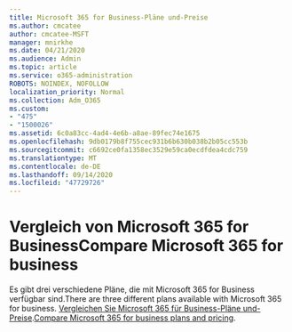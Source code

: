 ```yaml
---
title: Microsoft 365 for Business-Pläne und-Preise
ms.author: cmcatee
author: cmcatee-MSFT
manager: mnirkhe
ms.date: 04/21/2020
ms.audience: Admin
ms.topic: article
ms.service: o365-administration
ROBOTS: NOINDEX, NOFOLLOW
localization_priority: Normal
ms.collection: Adm_O365
ms.custom:
- "475"
- "1500026"
ms.assetid: 6c0a83cc-4ad4-4e6b-a8ae-89fec74e1675
ms.openlocfilehash: 9db0179b8f755cec931b6b630b038b2b05cc553b
ms.sourcegitcommit: c6692ce0fa1358ec3529e59ca0ecdfdea4cdc759
ms.translationtype: MT
ms.contentlocale: de-DE
ms.lasthandoff: 09/14/2020
ms.locfileid: "47729726"
---
```

# <a name="compare-microsoft-365-for-business"></a><span data-ttu-id="0cf9a-102">Vergleich von Microsoft 365 for Business</span><span class="sxs-lookup"><span data-stu-id="0cf9a-102">Compare Microsoft 365 for business</span></span>

<span data-ttu-id="0cf9a-103">Es gibt drei verschiedene Pläne, die mit Microsoft 365 for Business verfügbar sind.</span><span class="sxs-lookup"><span data-stu-id="0cf9a-103">There are three different plans available with Microsoft 365 for business.</span></span> <span data-ttu-id="0cf9a-104">[Vergleichen Sie Microsoft 365 für Business-Pläne und-Preise](https://products.office.com/compare-all-microsoft-office-products?tab=2).</span><span class="sxs-lookup"><span data-stu-id="0cf9a-104">[Compare Microsoft 365 for business plans and pricing](https://products.office.com/compare-all-microsoft-office-products?tab=2).</span></span>  